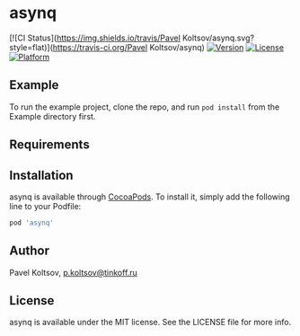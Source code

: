 # asynq

[![CI Status](https://img.shields.io/travis/Pavel Koltsov/asynq.svg?style=flat)](https://travis-ci.org/Pavel Koltsov/asynq)
[![Version](https://img.shields.io/cocoapods/v/asynq.svg?style=flat)](https://cocoapods.org/pods/asynq)
[![License](https://img.shields.io/cocoapods/l/asynq.svg?style=flat)](https://cocoapods.org/pods/asynq)
[![Platform](https://img.shields.io/cocoapods/p/asynq.svg?style=flat)](https://cocoapods.org/pods/asynq)

## Example

To run the example project, clone the repo, and run `pod install` from the Example directory first.

## Requirements

## Installation

asynq is available through [CocoaPods](https://cocoapods.org). To install
it, simply add the following line to your Podfile:

```ruby
pod 'asynq'
```

## Author

Pavel Koltsov, p.koltsov@tinkoff.ru

## License

asynq is available under the MIT license. See the LICENSE file for more info.
